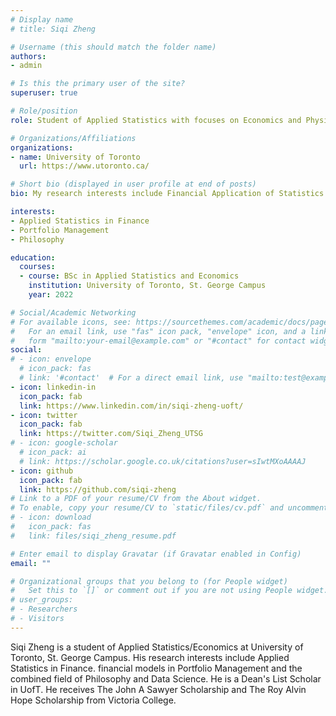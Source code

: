 ```yaml
---
# Display name
# title: Siqi Zheng

# Username (this should match the folder name)
authors:
- admin

# Is this the primary user of the site?
superuser: true

# Role/position
role: Student of Applied Statistics with focuses on Economics and Physics

# Organizations/Affiliations
organizations:
- name: University of Toronto
  url: https://www.utoronto.ca/

# Short bio (displayed in user profile at end of posts)
bio: My research interests include Financial Application of Statistics and the ethical implications of Statistics. I am also a Tarot reader.

interests:
- Applied Statistics in Finance
- Portfolio Management
- Philosophy

education:
  courses:
  - course: BSc in Applied Statistics and Economics
    institution: University of Toronto, St. George Campus
    year: 2022

# Social/Academic Networking
# For available icons, see: https://sourcethemes.com/academic/docs/page-builder/#icons
#   For an email link, use "fas" icon pack, "envelope" icon, and a link in the
#   form "mailto:your-email@example.com" or "#contact" for contact widget.
social:
# - icon: envelope
  # icon_pack: fas
  # link: '#contact'  # For a direct email link, use "mailto:test@example.org".
- icon: linkedin-in
  icon_pack: fab
  link: https://www.linkedin.com/in/siqi-zheng-uoft/
- icon: twitter
  icon_pack: fab
  link: https://twitter.com/Siqi_Zheng_UTSG
# - icon: google-scholar
  # icon_pack: ai
  # link: https://scholar.google.co.uk/citations?user=sIwtMXoAAAAJ
- icon: github
  icon_pack: fab
  link: https://github.com/siqi-zheng
# Link to a PDF of your resume/CV from the About widget.
# To enable, copy your resume/CV to `static/files/cv.pdf` and uncomment the lines below.
# - icon: download
#   icon_pack: fas
#   link: files/siqi_zheng_resume.pdf

# Enter email to display Gravatar (if Gravatar enabled in Config)
email: ""

# Organizational groups that you belong to (for People widget)
#   Set this to `[]` or comment out if you are not using People widget.
# user_groups:
# - Researchers
# - Visitors
---
```


Siqi Zheng is a student of Applied Statistics/Economics at University of Toronto, St. George Campus. His research interests include Applied Statistics in Finance. financial models in Portfolio Management and the combined field of Philosophy and Data Science. He is a Dean's List Scholar in UofT. He receives The John A Sawyer Scholarship and The Roy Alvin Hope Scholarship from Victoria College.


